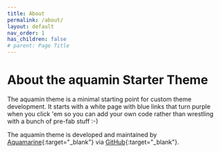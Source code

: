 ```yaml
---
title: About
permalink: /about/
layout: default
nav_order: 1
has_children: false
# parent: Page Title
---
```


# About the aquamin Starter Theme

The aquamin theme is a minimal starting point for custom theme development. It starts with a white page with blue links that turn purple when you click 'em so you can add your own code rather than wrestling with a bunch of pre-fab stuff :-)

The aquamin theme is developed and maintained by [Aquamarine](https://www.thinkaquamarine.com){:target="_blank"} via [GitHub](https://github.com/tcmulder/aquamin){:target="_blank"}.